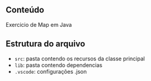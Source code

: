 ## Conteúdo

Exercicio de Map em Java

## Estrutura do arquivo

- `src`: pasta contendo os recursos da classe principal
- `lib`: pasta contendo dependencias
- `.vscode`: configurações .json